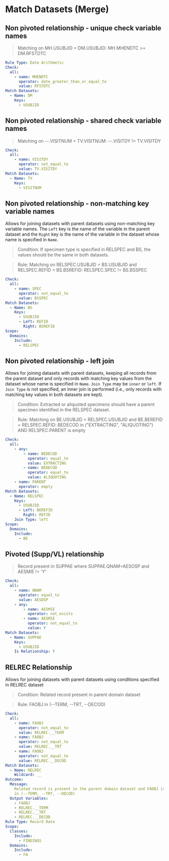 # Match Datasets (Merge)

## Non pivoted relationship - unique check variable names

> Matching on MH.USUBJID = DM.USUBJID: MH.MHENDTC >= DM.RFSTDTC

```yaml
Rule Type: Date Arithmetic
Check:
  all:
    - name: MHENDTC
      operator: date_greater_than_or_equal_to
      value: RFSTDTC
Match Datasets:
  - Name: DM
    Keys:
      - USUBJID
```

## Non pivoted relationship - shared check variable names

> Matching on --.VISITNUM = TV.VISITNUM: --.VISITDY != TV.VISITDY

```yaml
Check:
  all:
    - name: VISITDY
      operator: not_equal_to
      value: TV.VISITDY
Match Datasets:
  - Name: TV
    Keys:
      - VISITNUM
```

## Non pivoted relationship - non-matching key variable names

Allows for joining datasets with parent datasets using non-matching key variable names. The `Left` key is the name of the variable in the parent dataset and the `Right` key is the name of the variable in the dataset whose name is specified in `Name`.

> Condition: If specimen type is specified in RELSPEC and BS, the values should be the same in both datasets.

> Rule: Matching on RELSPEC.USUBJID = BS.USUBJID and RELSPEC.REFID = BS.BSREFID: RELSPEC.SPEC != BS.BSSPEC

```yaml
Check:
  all:
    - name: SPEC
      operator: not_equal_to
      value: BSSPEC
Match Datasets:
  - Name: BS
    Keys:
      - USUBJID
      - Left: REFID
        Right: BSREFID
Scope:
  Domains:
    Include:
      - RELSPEC
```

## Non pivoted relationship - left join

Allows for joining datasets with parent datasets, keeping all records from the parent dataset and only records with matching key values from the dataset whose name is specified in `Name`. `Join Type` may be `inner` or `left`. If `Join Type` is not specified, an inner join is performed (i.e., only records with matching key values in both datasets are kept).

> Condition: Extracted or aliquoted specimens should have a parent specimen identified in the RELSPEC dataset.

> Rule: Matching on BE.USUBJID = RELSPEC.USUBJID and BE.BEREFID = RELSPEC.REFID: BEDECOD in ("EXTRACTING", "ALIQUOTING") AND RELSPEC.PARENT is empty

```yaml
Check:
  all:
    - any:
        - name: BEDECOD
          operator: equal_to
          value: EXTRACTING
        - name: BEDECOD
          operator: equal_to
          value: ALIQUOTING
    - name: PARENT
      operator: empty
Match Datasets:
  - Name: RELSPEC
    Keys:
      - USUBJID
      - Left: BEREFID
        Right: REFID
    Join Type: left
Scope:
  Domains:
    Include:
      - BE
```

## Pivoted (Supp/VL) relationship

> Record present in SUPPAE where SUPPAE.QNAM=AESOSP and AESMIE != 'Y'

```yaml
Check:
  all:
    - name: QNAM
      operator: equal_to
      value: AESOSP
    - any:
        - name: AESMIE
          operator: not_exists
        - name: AESMIE
          operator: not_equal_to
          value: Y
Match Datasets:
  - Name: SUPPAE
    Keys:
      - USUBJID
    Is Relationship: Y
```

## RELREC Relationship

Allows for joining datasets with parent datasets using conditions specified in RELREC dataset

> Condition: Related record present in parent domain dataset

> Rule: FAOBJ in (--TERM, --TRT, --DECOD)

```yaml
Check:
  all:
    - name: FAOBJ
      operator: not_equal_to
      value: RELREC.__TERM
    - name: FAOBJ
      operator: not_equal_to
      value: RELREC.__TRT
    - name: FAOBJ
      operator: not_equal_to
      value: RELREC.__DECOD
Match Datasets:
  - Name: RELREC
    Wildcard: __
Outcome:
  Message:
    Related record is present in the parent domain dataset and FAOBJ is not
    in (--TERM, --TRT, --DECOD)
  Output Variables:
    - FAOBJ
    - RELREC.__TERM
    - RELREC.__TRT
    - RELREC.__DECOD
Rule Type: Record Data
Scope:
  Classes:
    Include:
      - FINDINGS
  Domains:
    Include:
      - FA
```
